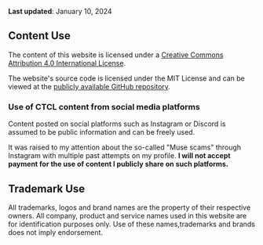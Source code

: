 **Last updated**: January 10, 2024

## Content Use
The content of this website is licensed under a [Creative Commons Attribution 4.0 International License](http://creativecommons.org/licenses/by/4.0/). 

The website's source code is licensed under the MIT License and can be viewed at the [publicly available GitHub repository](https://github.com/ctcl-bregis/ctclsite-python).

### Use of CTCL content from social media platforms
Content posted on social platforms such as Instagram or Discord is assumed to be public information and can be freely used.

It was raised to my attention about the so-called "Muse scams" through Instagram with multiple past attempts on my profile. **I will not accept payment for the use of content I publicly share on such platforms.**

## Trademark Use
All trademarks, logos and brand names are the property of their respective owners. All company, product and service names used in this website are for identification purposes only. Use of these names,trademarks and brands does not imply endorsement.